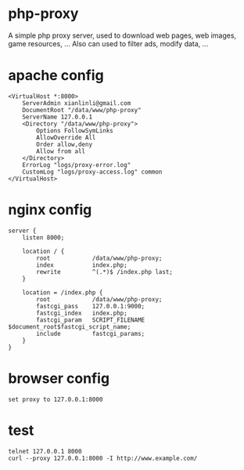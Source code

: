 php-proxy
===
A simple php proxy server, used to download web pages, web images, game resources, ...
Also can used to filter ads, modify data, ...

apache config
===
```
<VirtualHost *:8000>
    ServerAdmin xianlinli@gmail.com
    DocumentRoot "/data/www/php-proxy"
    ServerName 127.0.0.1
    <Directory "/data/www/php-proxy">
        Options FollowSymLinks
        AllowOverride All
        Order allow,deny
        Allow from all
    </Directory>
    ErrorLog "logs/proxy-error.log"
    CustomLog "logs/proxy-access.log" common
</VirtualHost>
```

nginx config
===
```
server {
    listen 8000;

    location / {
        root            /data/www/php-proxy;
        index           index.php;
        rewrite         ^(.*)$ /index.php last;
    }

    location = /index.php {
        root            /data/www/php-proxy;
        fastcgi_pass    127.0.0.1:9000;
        fastcgi_index   index.php;
        fastcgi_param   SCRIPT_FILENAME $document_root$fastcgi_script_name;
        include         fastcgi_params;
    }
}
```

browser config
===
```
set proxy to 127.0.0.1:8000
```

test
===
```
telnet 127.0.0.1 8000
curl --proxy 127.0.0.1:8000 -I http://www.example.com/
```
